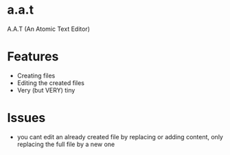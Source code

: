 # a.a.t
A.A.T (An Atomic Text Editor)

# Features
- Creating files
- Editing the created files
- Very (but VERY) tiny

# Issues
- you cant edit an already created file by replacing or adding content, only replacing the full file by a new one
